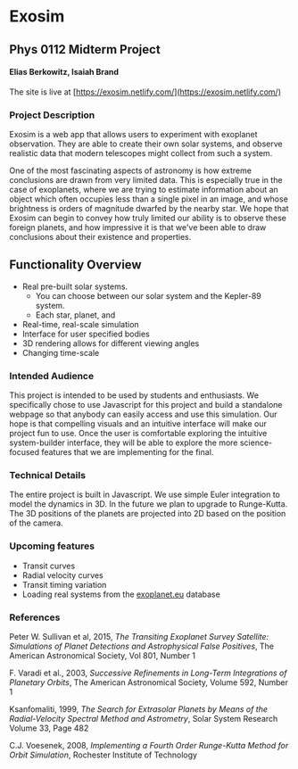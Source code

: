 # Exosim

## Phys 0112 Midterm Project
#### Elias Berkowitz, Isaiah Brand

The site is live at [https://exosim.netlify.com/](https://exosim.netlify.com/)

### Project Description

Exosim is a web app that allows users to experiment with exoplanet observation. They are able to create their own solar systems, and observe realistic data that modern telescopes might collect from such a system.

One of the most fascinating aspects of astronomy is how extreme conclusions are drawn from very limited data. This is especially true in the case of exoplanets, where we are trying to estimate information about an object which often occupies less than a single pixel in an image, and whose brightness is orders of magnitude dwarfed by the nearby star. We hope that Exosim can begin to convey how truly limited our ability is to observe these foreign planets, and how impressive it is that we've been able to draw conclusions about their existence and properties.

## Functionality Overview

 * Real pre-built solar systems.
     * You can choose between our solar system and the Kepler-89 system.
     * Each star, planet, and 
 * Real-time, real-scale simulation
 * Interface for user specified bodies
 * 3D rendering allows for different viewing angles
 * Changing time-scale

### Intended Audience

This project is intended to be used by students and enthusiasts. We specifically chose to use Javascript for this project and build a standalone webpage so that anybody can easily access and use this simulation. Our hope is that compelling visuals and an intuitive interface will make our project fun to use. Once the user is comfortable exploring the intuitive system-builder interface, they will be able to explore the more science-focused features that we are implementing for the final. 

### Technical Details

The entire project is built in Javascript. We use simple Euler integration to model the dynamics in 3D. In the future we plan to upgrade to Runge-Kutta. The 3D positions of the planets are projected into 2D based on the position of the camera.

### Upcoming features

 * Transit curves
 * Radial velocity curves
 * Transit timing variation
 * Loading real systems from the [exoplanet.eu](exoplanet.eu) database


### References

Peter W. Sullivan et al, 2015, _The Transiting Exoplanet Survey Satellite: Simulations of Planet Detections and Astrophysical False Positives_, The American Astronomical Society, Vol 801, Number 1
 
F. Varadi et al., 2003, _Successive Refinements in Long-Term Integrations of Planetary Orbits_, The American Astronomical Society, Volume 592, Number 1

Ksanfomaliti, 1999, _The Search for Extrasolar Planets by Means of the Radial-Velocity Spectral Method and Astrometry_, Solar System Research Volume 33, Page 482

C.J. Voesenek, 2008, _Implementing a Fourth Order Runge-Kutta Method for Orbit Simulation_, Rochester Institute of Technology



